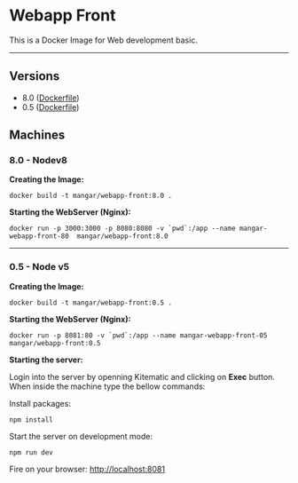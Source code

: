 # Webapp Front

This is a Docker Image for Web development basic.

--- 

## Versions

- 8.0 ([Dockerfile](https://github.com/mangar/docker))
- 0.5 ([Dockerfile](https://github.com/mangar/docker))


## Machines



### 8.0 - Nodev8


__Creating the Image:__
```
docker build -t mangar/webapp-front:8.0 .
```

__Starting the WebServer (Nginx):__
```
docker run -p 3000:3000 -p 8080:8080 -v `pwd`:/app --name mangar-webapp-front-80  mangar/webapp-front:8.0
```



---




### 0.5 - Node v5


__Creating the Image:__
```
docker build -t mangar/webapp-front:0.5 .
```

__Starting the WebServer (Nginx):__
```
docker run -p 8081:80 -v `pwd`:/app --name mangar-webapp-front-05  mangar/webapp-front:0.5
```


__Starting the server:__

Login into the server by openning Kitematic and clicking on __Exec__ button.
When inside the machine type the bellow commands:



Install packages:
```
npm install
```



Start the server on development mode:
```
npm run dev
```











Fire on your browser: <http://localhost:8081>



